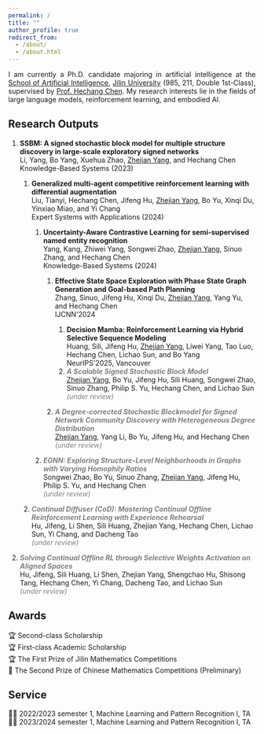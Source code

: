 ```yaml
---
permalink: /
title: ""
author_profile: true
redirect_from: 
  - /about/
  - /about.html
---
```


<p style="text-align: justify;">
I am currently a Ph.D. candidate majoring in artificial intelligence at the <a href="https://sai.jlu.edu.cn/">School of Artificial Intelligence</a>, <a href="https://www.jlu.edu.cn/">Jilin University</a>  (985, 211, Double 1st-Class), supervised by <a href="https://scholar.google.com/citations?user=EezEcbgAAAAJ/">Prof. Hechang Chen</a>. My research interests lie in the fields of large language models, reinforcement learning, and embodied AI.
</p>

Research Outputs
------

<p style="text-align: justify;">
<ol>
<li> <b>SSBM: A signed stochastic block model for multiple structure discovery in large-scale exploratory signed networks</b>
<br>
Li, Yang, Bo Yang, Xuehua Zhao, <u>Zhejian Yang</u>, and Hechang Chen
<br>
Knowledge-Based Systems (2023)
</li>

<p style="text-align: justify;">
<ol>
<li> <b>Generalized multi-agent competitive reinforcement learning with differential augmentation</b>
<br>
Liu, Tianyi, Hechang Chen, Jifeng Hu, <u>Zhejian Yang</u>, Bo Yu, Xinqi Du, Yinxiao Miao, and Yi Chang
<br>
Expert Systems with Applications (2024)
</li>

<p style="text-align: justify;">
<ol>
<li> <b>Uncertainty-Aware Contrastive Learning for semi-supervised named entity recognition</b>
<br>
Yang, Kang, Zhiwei Yang, Songwei Zhao, <u>Zhejian Yang</u>, Sinuo Zhang, and Hechang Chen
<br>
Knowledge-Based Systems (2024)
</li>

<p style="text-align: justify;">
<ol>
<li> <b>Effective State Space Exploration with Phase State Graph Generation and Goal-based Path Planning</b>
<br>
Zhang, Sinuo, Jifeng Hu, Xinqi Du, <u>Zhejian Yang</u>, Yang Yu, and Hechang Chen
<br>
IJCNN'2024
</li>

<p style="text-align: justify;">
<ol>
<li> <b>Decision Mamba: Reinforcement Learning via Hybrid Selective Sequence Modeling</b>
<br>
Huang, Sili, Jifeng Hu, <u>Zhejian Yang</u>, Liwei Yang, Tao Luo, Hechang Chen, Lichao Sun, and Bo Yang
<br>
NeurIPS'2025, Vancouver
</li>

<li>
<span style="color: grey;">
<b><i>A Scalable Signed Stochastic Block Model </i></b></span>
<br>
<u>Zhejian Yang</u>, Bo Yu, Jifeng Hu, Sili Huang, Songwei Zhao, Sinuo Zhang, Philip S. Yu, Hechang Chen, and Lichao Sun
<br>
<span style="color: grey;"><i>(under review)</i></span>
</li>
</ol>
</p>

<li>
<span style="color: grey;">
<b><i>A Degree-corrected Stochastic Blockmodel for Signed Network Community Discovery with Heterogeneous Degree Distribution </i></b></span>
<br>
<u>Zhejian Yang</u>, Yang Li, Bo Yu, Jifeng Hu, and Hechang Chen
<br>
<span style="color: grey;"><i>(under review)</i></span>
</li>
</ol>
</p>

<li>
<span style="color: grey;">
<b><i>EGNN: Exploring Structure-Level Neighborhoods in Graphs with Varying Homophily Ratios </i></b></span>
<br>
Songwei Zhao, Bo Yu, Sinuo Zhang, <u>Zhejian Yang</u>, Jifeng Hu, Philip S. Yu, and Hechang Chen
<br>
<span style="color: grey;"><i>(under review)</i></span>
</li>
</ol>
</p>

<li>
<span style="color: grey;">
<b><i>Continual Diffuser (CoD): Mastering Continual Offline Reinforcement Learning with Experience Rehearsal </i></b></span>
<br>
Hu, Jifeng, Li Shen, Sili Huang, Zhejian Yang, Hechang Chen, Lichao Sun, Yi Chang, and Dacheng Tao
<br>
<span style="color: grey;"><i>(under review)</i></span>
</li>
</ol>
</p>

<li>
<span style="color: grey;">
<b><i>Solving Continual Offline RL through Selective Weights Activation on Aligned Spaces </i></b></span>
<br>
Hu, Jifeng, Sili Huang, Li Shen, Zhejian Yang, Shengchao Hu, Shisong Tang, Hechang Chen, Yi Chang, Dacheng Tao, and Lichao Sun
<br>
<span style="color: grey;"><i>(under review)</i></span>
</li>
</ol>
</p>

Awards
------

<p style="text-align: justify;">
🏆 Second-class Scholarship
<br>
🏆 First-class Academic Scholarship
<br>
🏆 The First Prize of Jilin Mathematics Competitions
<br>
🏅 The Second Prize of Chinese Mathematics Competitions (Preliminary)
</p>

Service
------

<p style="text-align: justify;">
👨‍🏫 2022/2023 semester 1, Machine Learning and Pattern Recognition I, TA
<br>
👨‍🏫 2023/2024 semester 1, Machine Learning and Pattern Recognition I, TA
</p>
